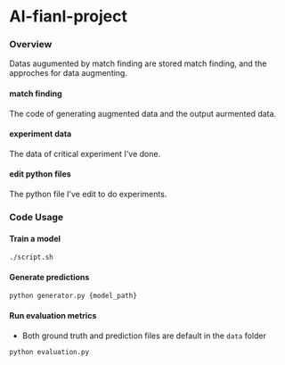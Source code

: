 # AI-fianl-project

### Overview
Datas augumented by match finding are stored match finding, and the approches for data augmenting.

#### match finding
The code of generating augmented data and the output aurmented data.

#### experiment data
The data of critical experiment I've done.

#### edit python files
The python file I've edit to do experiments.


### Code Usage
#### Train a model
```=bash
./script.sh
```

#### Generate predictions
```=bash
python generator.py {model_path}
```

#### Run evaluation metrics
- Both ground truth and prediction files are default in the `data` folder
```=bash
python evaluation.py
```
